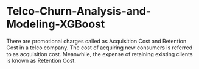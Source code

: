 # Telco-Churn-Analysis-and-Modeling-XGBoost
There are promotional charges called as Acquisition Cost and Retention Cost in a telco company. The cost of acquiring new consumers is referred to as acquisition cost. Meanwhile, the expense of retaining existing clients is known as Retention Cost.
